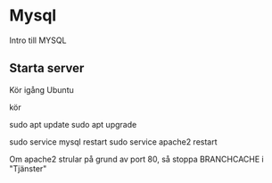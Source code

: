 # Mysql
Intro till MYSQL

## Starta server

Kör igång Ubuntu

kör

  sudo apt update
  sudo apt upgrade

  sudo service mysql restart
  sudo service apache2 restart
  
Om apache2 strular på grund av port 80, så stoppa BRANCHCACHE i "Tjänster" 
